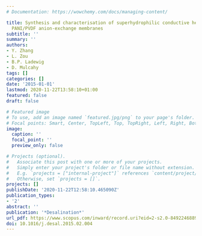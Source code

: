 ```yaml
---
# Documentation: https://wowchemy.com/docs/managing-content/

title: Synthesis and characterisation of superhydrophilic conductive heterogeneous
  PANI/PVDF anion-exchange membranes
subtitle: ''
summary: ''
authors:
- Y. Zhang
- L. Zou
- B.P. Ladewig
- D. Mulcahy
tags: []
categories: []
date: '2015-01-01'
lastmod: 2020-11-22T13:58:10+01:00
featured: false
draft: false

# Featured image
# To use, add an image named `featured.jpg/png` to your page's folder.
# Focal points: Smart, Center, TopLeft, Top, TopRight, Left, Right, BottomLeft, Bottom, BottomRight.
image:
  caption: ''
  focal_point: ''
  preview_only: false

# Projects (optional).
#   Associate this post with one or more of your projects.
#   Simply enter your project's folder or file name without extension.
#   E.g. `projects = ["internal-project"]` references `content/project/deep-learning/index.md`.
#   Otherwise, set `projects = []`.
projects: []
publishDate: '2020-11-22T12:58:10.465090Z'
publication_types:
- '2'
abstract: ''
publication: '*Desalination*'
url_pdf: https://www.scopus.com/inward/record.uri?eid=2-s2.0-84922468891&doi=10.1016%2fj.desal.2015.02.004&partnerID=40&md5=4292b7c2a8cefe74d3bb2f756d4bbec7
doi: 10.1016/j.desal.2015.02.004
---
```

